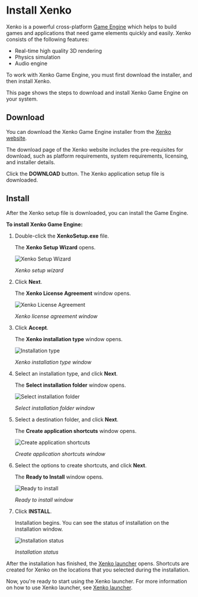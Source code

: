# Install Xenko

Xenko is a powerful cross-platform [Game Engine](xref:game-engine) which helps to build games and applications that need game elements quickly and easily. Xenko consists of the following features:

* Real-time high quality 3D rendering
* Physics simulation
* Audio engine

To work with Xenko Game Engine, you must first download the installer, and then install Xenko.

This page shows the steps to download and install Xenko Game Engine on your system.

## Download

You can download the Xenko Game Engine installer from the [Xenko website](http://xenko.com/download/).

The download page of the Xenko website includes the pre-requisites for download, such as platform requirements, system requirements, licensing, and installer details. 

Click the **DOWNLOAD** button. The Xenko application setup file is downloaded.

## Install

After the Xenko setup file is downloaded, you can install the Game Engine.

**To install Xenko Game Engine:**

 1. Double-click the **XenkoSetup.exe** file.
 
    The **Xenko Setup Wizard** opens.

    ![Xenko Setup Wizard](media/install-xenko-setup-wizard.png)

    _Xenko setup wizard_
	
 2. Click **Next**.
 
    The **Xenko License Agreement** window opens.

    ![Xenko License Agreement](media/install-xenko-license-agreement.png)

    _Xenko license agreement window_
	
 3. Click **Accept**.
 
    The **Xenko installation type** window opens.

    ![Installation type](media/install-xenko-installation-type.png)

    _Xenko installation type window_
	
 4. Select an installation type, and click **Next**. 

    The **Select installation folder** window opens.

    ![Select installation folder](media/install-xenko-select-installation-folder.png)

    _Select installation folder window_
	
 5. Select a destination folder, and click **Next**.

    The **Create application shortcuts** window opens.
    
    ![Create application shortcuts](media/install-xenko-create-application-shortcuts.png)
    
    _Create application shortcuts window_
	
 6. Select the options to create shortcuts, and click **Next**.
 
    The **Ready to Install** window opens.
    
    ![Ready to install](media/install-xenko-ready-to-install.png)
    
    _Ready to install window_

 7. Click **INSTALL**.
 
    Installation begins. You can see the status of installation on the installation window.
 
    ![Installation status](media/install-xenko-installation-status.png)
    
    _Installation status_

After the installation has finished, the [Xenko launcher](xenko-launcher.md) opens. Shortcuts are created for Xenko on the locations that you selected during the installation.

Now, you're ready to start using the Xenko launcher. For more information on how to use Xenko launcher, see [Xenko launcher](xenko-launcher.md).
